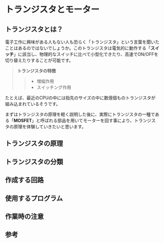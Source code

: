 # トランジスタとモーター

## トランジスタとは？

電子工作に興味がある人もない人も恐らく「トランジスタ」という言葉を聞いたことはあるのではないでしょうか。このトランジスタは電気的に動作する「**スイッチ**」に該当し、物理的なスイッチに比べて小型化できたり、高速でON/OFFを切り替えたりすることが可能です。

>**トランジスタの特徴**
>>
>>* 増幅作用  
>>* スイッチング作用  
>>

たとえば、最近のCPUの中には指先のサイズの中に数億個ものトランジスタが組み込まれているそうです。

まずはトランジスタの原理を軽く説明した後に、実際にトランジスタの一種である「**MOSFET**」と呼ばれる部品を用いてモーターを回す事により、トランジスタの原理を体験していきたいと思います。

## トランジスタの原理

## トランジスタの分類

## 作成する回路

## 使用するプログラム

## 作業時の注意

## 参考